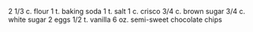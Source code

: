 2 1/3 c. flour
1 t. baking soda
1 t. salt
1 c. crisco
3/4 c. brown sugar
3/4 c. white sugar
2 eggs
1/2 t. vanilla
6 oz. semi-sweet chocolate chips
